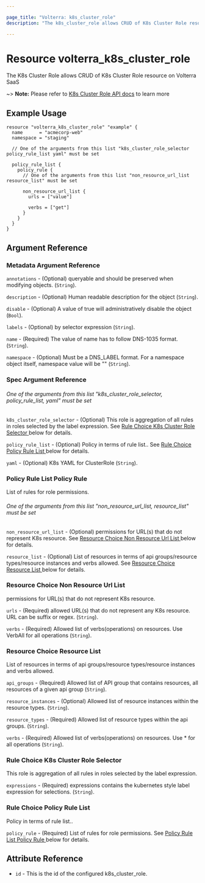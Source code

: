 ```yaml
---

page_title: "Volterra: k8s_cluster_role"
description: "The k8s_cluster_role allows CRUD of K8s Cluster Role resource on Volterra SaaS"

---
```


Resource volterra_k8s_cluster_role
==================================

The K8s Cluster Role allows CRUD of K8s Cluster Role resource on Volterra SaaS

~> **Note:** Please refer to [K8s Cluster Role API docs](https://docs.cloud.f5.com/docs-v2/api/k8s-cluster-role) to learn more

Example Usage
-------------

```hcl
resource "volterra_k8s_cluster_role" "example" {
  name      = "acmecorp-web"
  namespace = "staging"

  // One of the arguments from this list "k8s_cluster_role_selector policy_rule_list yaml" must be set

  policy_rule_list {
    policy_rule {
      // One of the arguments from this list "non_resource_url_list resource_list" must be set

      non_resource_url_list {
        urls = ["value"]

        verbs = ["get"]
      }
    }
  }
}

```

Argument Reference
------------------

### Metadata Argument Reference

`annotations` - (Optional) queryable and should be preserved when modifying objects. (`String`).

`description` - (Optional) Human readable description for the object (`String`).

`disable` - (Optional) A value of true will administratively disable the object (`Bool`).

`labels` - (Optional) by selector expression (`String`).

`name` - (Required) The value of name has to follow DNS-1035 format. (`String`).

`namespace` - (Optional) Must be a DNS_LABEL format. For a namespace object itself, namespace value will be "" (`String`).

### Spec Argument Reference

###### One of the arguments from this list "k8s_cluster_role_selector, policy_rule_list, yaml" must be set

`k8s_cluster_role_selector` - (Optional) This role is aggregation of all rules in roles selected by the label expression. See [Rule Choice K8s Cluster Role Selector ](#rule-choice-k8s-cluster-role-selector) below for details.

`policy_rule_list` - (Optional) Policy in terms of rule list.. See [Rule Choice Policy Rule List ](#rule-choice-policy-rule-list) below for details.

`yaml` - (Optional) K8s YAML for ClusterRole (`String`).

### Policy Rule List Policy Rule

List of rules for role permissions.

###### One of the arguments from this list "non_resource_url_list, resource_list" must be set

`non_resource_url_list` - (Optional) permissions for URL(s) that do not represent K8s resource. See [Resource Choice Non Resource Url List ](#resource-choice-non-resource-url-list) below for details.

`resource_list` - (Optional) List of resources in terms of api groups/resource types/resource instances and verbs allowed. See [Resource Choice Resource List ](#resource-choice-resource-list) below for details.

### Resource Choice Non Resource Url List

permissions for URL(s) that do not represent K8s resource.

`urls` - (Required) allowed URL(s) that do not represent any K8s resource. URL can be suffix or regex. (`String`).

`verbs` - (Required) Allowed list of verbs(operations) on resources. Use VerbAll for all operations (`String`).

### Resource Choice Resource List

List of resources in terms of api groups/resource types/resource instances and verbs allowed.

`api_groups` - (Required) Allowed list of API group that contains resources, all resources of a given api group (`String`).

`resource_instances` - (Optional) Allowed list of resource instances within the resource types. (`String`).

`resource_types` - (Required) Allowed list of resource types within the api groups. (`String`).

`verbs` - (Required) Allowed list of verbs(operations) on resources. Use * for all operations (`String`).

### Rule Choice K8s Cluster Role Selector

This role is aggregation of all rules in roles selected by the label expression.

`expressions` - (Required) expressions contains the kubernetes style label expression for selections. (`String`).

### Rule Choice Policy Rule List

Policy in terms of rule list..

`policy_rule` - (Required) List of rules for role permissions. See [Policy Rule List Policy Rule ](#policy-rule-list-policy-rule) below for details.

Attribute Reference
-------------------

-	`id` - This is the id of the configured k8s_cluster_role.
